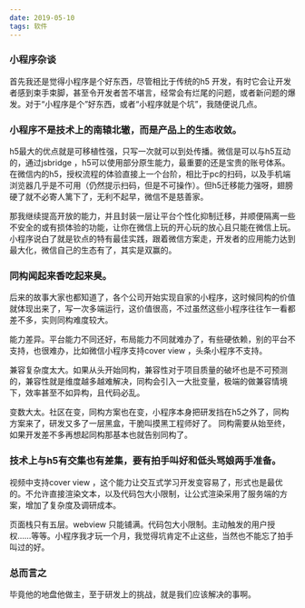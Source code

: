 ```yaml
---
date: 2019-05-10
tags: 软件
---
```


### 小程序杂谈

首先我还是觉得小程序是个好东西，尽管相比于传统的h5 开发，有时它会让开发者感到束手束脚，甚至令开发者苦不堪言，经常会有烂尾的问题，或者新问题的爆发。对于“小程序是个”好东西，或者“小程序就是个坑”，我随便说几点。

### 小程序不是技术上的南辕北辙，而是产品上的生态收敛。

h5最大的优点就是可移植性强，只写一次就可以到处传播。微信是可以与h5互动的，通过jsbridge ，h5可以使用部分原生能力，最重要的还是宝贵的账号体系。在微信内的h5，授权流程的体验直接上一个台阶，相比于pc的扫码，以及手机端浏览器几乎是不可用（仍然提示扫码，但是不可操作）。但h5迁移能力强呀，翅膀硬了就不必寄人篱下了，无利不起早，微信不是慈善家。

那我继续提高开放的能力，并且封装一层让平台个性化抑制迁移，并顺便隔离一些不安全的或有损体验的功能，让你在微信上玩的开心玩的放心且只能在微信上玩。小程序说白了就是钦点的特有最佳实践，跟着微信方案走，开发者的应用能力达到最大化，微信自己的生态有了，其实是双赢的。

### 同构闻起来香吃起来臭。

后来的故事大家也都知道了，各个公司开始实现自家的小程序，这时候同构的价值就体现出来了，写一次多端运行，这价值很高，不过虽然这些小程序往往乍一看都差不多，实则同构难度较大。

能力差异。平台能力不同还好，布局能力不同就难办了，有些硬依赖，别的平台不支持，也很难办，比如微信小程序支持cover view ，头条小程序不支持。

兼容复杂度太大。如果从头开始同构，兼容性对于项目质量的破坏也是不可预测的，兼容性就是维度越多越难解决，同构会引入一大批变量，极端的做兼容情境下，效率甚至不如异构，且代码必乱。

变数大太。社区在变，同构方案也在变，小程序本身把研发挡在h5之外了，同构方案来了，研发又多了一层黑盒，干脆叫摸黑工程师好了。
同构需要从始至终，如果开发差不多再想起同构那基本也就告别同构了。

### 技术上与h5有交集也有差集，要有拍手叫好和低头骂娘两手准备。

视频中支持cover view ，这个能力让交互式学习开发变容易了，形式也是最优的。不允许直接渲染文本，以及代码包大小限制，让公式渲染采用了服务端的方案，增加了复杂度及调研成本。

页面栈只有五层。webview 只能铺满。代码包大小限制。主动触发的用户授权……等等。小程序我才玩一个月，我觉得坑肯定不止这些，当然也不能忘了拍手叫过的好。

### 总而言之

毕竟他的地盘他做主，至于研发上的挑战，就是我们应该解决的事啊。